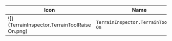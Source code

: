 | Icon | Name | File ID |
| ---  | ---  | ---     |
| ![](TerrainInspector.TerrainToolRaise On.png) | `TerrainInspector.TerrainToolRaise On` | `7549381679316832558` |
